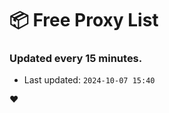 # :package: Free Proxy List
### Updated every 15 minutes.

- Last updated: `2024-10-07 15:40`

:heart:
